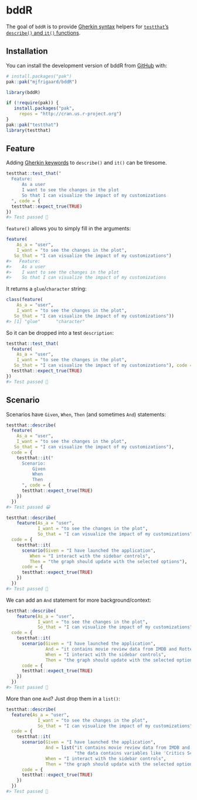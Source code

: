 
<!-- README.md is generated from README.Rmd. Please edit that file -->

# bddR

<!-- badges: start -->
<!-- badges: end -->

The goal of `bddR` is to provide [Gherkin
syntax](https://cucumber.io/docs/gherkin/) helpers for [`testthat`’s
`describe()` and `it()`
functions](https://testthat.r-lib.org/reference/describe.html).

## Installation

You can install the development version of bddR from
[GitHub](https://github.com/) with:

``` r
# install.packages("pak")
pak::pak("mjfrigaard/bddR")
```

``` r
library(bddR)
```

``` r
if (!require(pak)) {
   install.packages("pak", 
     repos = "http://cran.us.r-project.org")
}
pak::pak("testthat")
library(testthat)
```

## Feature

Adding [Gherkin keywords](https://cucumber.io/docs/gherkin/reference/)
to `describe()` and `it()` can be tiresome.

``` r
testthat::test_that("
  Feature:
      As a user
      I want to see the changes in the plot
      So that I can visualize the impact of my customizations
  ", code = {
  testthat::expect_true(TRUE)
})
#> Test passed 🌈
```

`feature()` allows you to simply fill in the arguments:

``` r
feature(
    As_a = "user",
    I_want = "to see the changes in the plot", 
   So_that = "I can visualize the impact of my customizations")
#>   Feature:
#>    As a user
#>    I want to see the changes in the plot
#>    So that I can visualize the impact of my customizations
```

It returns a `glue`/`character` string:

``` r
class(feature(
    As_a = "user",
    I_want = "to see the changes in the plot", 
   So_that = "I can visualize the impact of my customizations"))
#> [1] "glue"      "character"
```

So it can be dropped into a test `description`:

``` r
testthat::test_that(
  feature(
    As_a = "user",
    I_want = "to see the changes in the plot", 
   So_that = "I can visualize the impact of my customizations"), code = {
  testthat::expect_true(TRUE)
})
#> Test passed 🥳
```

## Scenario

Scenarios have `Given`, `When`, `Then` (and sometimes `And`) statements:

``` r
testthat::describe(
  feature(
    As_a = "user",
    I_want = "to see the changes in the plot", 
   So_that = "I can visualize the impact of my customizations"), 
  code = {
    testthat::it("
      Scenario: 
          Given 
          When 
          Then 
      ", code = {
      testthat::expect_true(TRUE)
    })
  })
#> Test passed 😀
```

``` r
testthat::describe(
    feature(As_a = "user",
            I_want = "to see the changes in the plot", 
            So_that = "I can visualize the impact of my customizations"),
  code = {
    testthat::it(
      scenario(Given = "I have launched the application",
         When = "I interact with the sidebar controls",
         Then = "the graph should update with the selected options"),
      code = {
      testthat::expect_true(TRUE)
    })
  })
#> Test passed 🥳
```

We can add an `And` statement for more background/context:

``` r
testthat::describe(
    feature(As_a = "user",
            I_want = "to see the changes in the plot", 
            So_that = "I can visualize the impact of my customizations"),
  code = {
    testthat::it(
      scenario(Given = "I have launched the application",
               And = "it contains movie review data from IMDB and Rotten Tomatoes",
               When = "I interact with the sidebar controls",
               Then = "the graph should update with the selected options"),
      code = {
      testthat::expect_true(TRUE)
    })
  })
#> Test passed 🎉
```

More than one `And`? Just drop them in a `list()`:

``` r
testthat::describe(
  feature(As_a = "user",
            I_want = "to see the changes in the plot", 
            So_that = "I can visualize the impact of my customizations"), 
  code = {
    testthat::it(
      scenario(Given = "I have launched the application",
               And = list("it contains movie review data from IMDB and Rotten Tomatoes",
                          "the data contains variables like 'Critics Score' and 'MPAA'"),
               When = "I interact with the sidebar controls",
               Then = "the graph should update with the selected options"),
      code = {
      testthat::expect_true(TRUE)
    })
  })
#> Test passed 🎊
```
